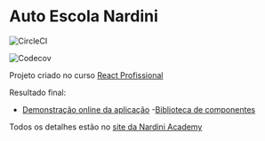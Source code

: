# Auto Escola Nardini

![CircleCI](https://img.shields.io/circleci/build/github/DevJhon/autoescola-nardini)

![Codecov](https://img.shields.io/codecov/c/github/DevJhon/autoescola-nardini)

Projeto criado no curso [React Profissional](http://www.nardiniacademy.com)

Resultado final:

- [Demonstração online da aplicação](https://autoescola-nardini-eosin.vercel.app/) -[Biblioteca de componentes](https://www.chromatic.com/library?appId=602c4d7861ae6c00239bf44c)

Todos os detalhes estão no [site da Nardini Academy](https://nardiniacademy.com)
